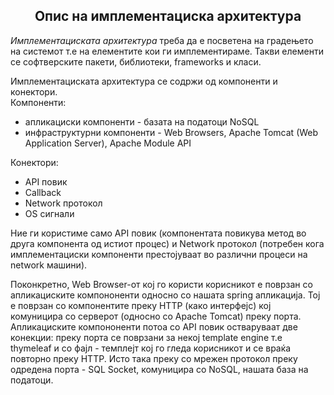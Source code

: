 <h2 align="center">Опис на имплементациска архитектура</h2>

*Имплементациската архитектура* треба да е посветена на градењето на системот т.е на елементите кои ги имплементираме. Такви елементи се софтверските пакети, библиотеки, 
frameworks и класи. 

Имплементациската архитектура се содржи од компоненти и конектори. </br>
Компоненти:
<ul>
<li> апликациски компоненти - базата на податоци NoSQL </li>
<li> инфраструктурни компоненти - Web Browsers, Apache Tomcat (Web Application Server), Apache Module API </li>
</ul>

Конектори: 
<ul>
<li> API повик </li>
<li> Callback</li>
<li> Network протокол  </li>
<li> OS сигнали</li>
</ul>

Ние ги користиме само API повик (компонентата повикува метод во друга компонента од истиот процес) и Network протокол (потребен кога имплементациски компоненти престојуваат во 
различни процеси на network машини).

Поконкретно, Web Browser-от кој го користи корисникот е поврзан со апликациските компононенти односно со нашата spring апликација. Тој е поврзан со компонентите преку HTTP (како
интерфејс) кој комуницира со серверот (односно со Apache Tomcat) преку порта.
Апликациските компононенти потоа со API повик остваруваат две конекции: преку порта се поврзани за некој template engine т.е thymeleaf и со фајл - темплејт кој го гледа 
корисникот и се враќа повторно преку HTTP. Исто така преку со мрежен протокол преку одредена порта - SQL Socket, комуницира со NoSQL, нашата база на податоци.

